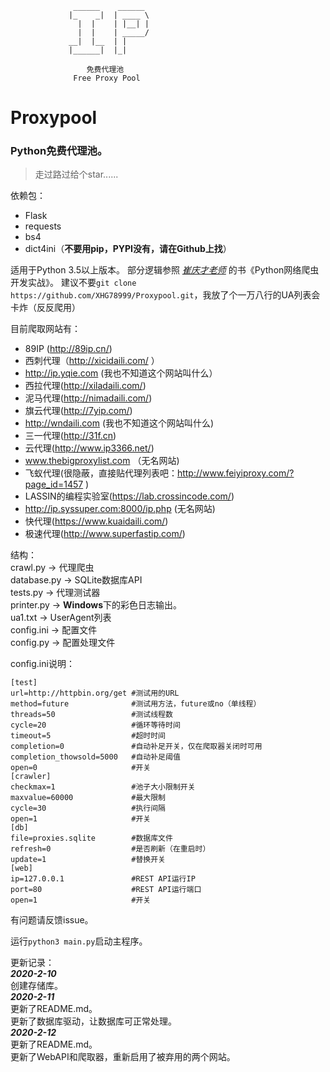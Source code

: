```
              ______    ______
             |_    _|  | ____ \     
               |  |    | |__| |   
               |  |    | _____/
             __|  |__  | |
             |______|  |_|

                 免费代理池
              Free Proxy Pool
```
# Proxypool
### Python免费代理池。
> 走过路过给个star......

依赖包：
* Flask
* requests
* bs4
* dict4ini（**不要用pip，PYPI没有，请在Github上找**）

适用于Python 3.5以上版本。
部分逻辑参照 [*崔庆才老师*](http://cuiqingcai.com/) 的书《Python网络爬虫开发实战》。
建议不要`git clone https://github.com/XHG78999/Proxypool.git`，我放了个一万八行的UA列表会卡炸（反反爬用）

目前爬取网站有：
* 89IP (http://89ip.cn/)
* 西刺代理（http://xicidaili.com/ ）
* http://ip.yqie.com (我也不知道这个网站叫什么）
* 西拉代理(http://xiladaili.com/)
* 泥马代理(http://nimadaili.com/)
* 旗云代理(http://7yip.com/)
* http://wndaili.com (我也不知道这个网站叫什么)
* 三一代理(http://31f.cn)
* 云代理(http://www.ip3366.net/)
* www.thebigproxylist.com （无名网站)
* 飞蚁代理(很隐蔽，直接贴代理列表吧：http://www.feiyiproxy.com/?page_id=1457 )
* LASSIN的编程实验室(https://lab.crossincode.com/)
* http://ip.syssuper.com:8000/ip.php (无名网站)
* 快代理(https://www.kuaidaili.com/)
* 极速代理(http://www.superfastip.com/)

结构：<br />
crawl.py -> 代理爬虫<br />
database.py -> SQLite数据库API<br />
tests.py -> 代理测试器<br />
printer.py -> **Windows**下的彩色日志输出。<br />
ua1.txt -> UserAgent列表<br />
config.ini -> 配置文件<br />
config.py -> 配置处理文件<br />

config.ini说明：
```
[test]
url=http://httpbin.org/get #测试用的URL  
method=future              #测试用方法，future或no（单线程）
threads=50                 #测试线程数  
cycle=20                   #循环等待时间  
timeout=5                  #超时时间  
completion=0               #自动补足开关，仅在爬取器关闭时可用 
completion_thowsold=5000   #自动补足阈值  
open=0                     #开关  
[crawler]                    
checkmax=1                 #池子大小限制开关      
maxvalue=60000             #最大限制  
cycle=30                   #执行间隔  
open=1                     #开关  
[db]  
file=proxies.sqlite        #数据库文件  
refresh=0                  #是否刷新（在重启时）  
update=1                   #替换开关 
[web]
ip=127.0.0.1               #REST API运行IP  
port=80                    #REST API运行端口  
open=1                     #开关  
```
有问题请反馈issue。

运行`python3 main.py`启动主程序。

更新记录：<br />
***2020-2-10***<br />
    创建存储库。<br />
***2020-2-11***<br />
    更新了README.md。<br />
    更新了数据库驱动，让数据库可正常处理。<br />
***2020-2-12***<br />
    更新了README.md。<br />
    更新了WebAPI和爬取器，重新启用了被弃用的两个网站。<br />
    
